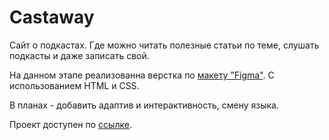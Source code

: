 # Castaway
Сайт о подкастах. Где можно читать полезные статьи по теме, слушать подкасты и даже записать свой.

На данном этапе реализованна верстка по [макету "Figma"](https://www.figma.com/file/i24VftwiSqlXptwvikZqlD/Castaway-%2B?node-id=0%3A1&t=O1PJdMkLJfTPy7QR-0). С использованием HTML и CSS.

В планах - добавить адаптив и интерактивность, смену языка.

Проект доступен по [ссылке](https://anzhelf.github.io/Castaway).
